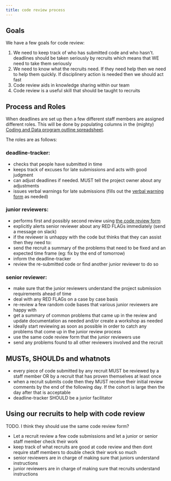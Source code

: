 ```yaml
---
title: code review process
---
```


## Goals

We have a few goals for code review:

1. We need to keep track of who has submitted code and who hasn't. deadlines should be taken seriously by recruits which means that WE need to take them seriously
2. We need to know what the recruits need. If they need help then we need to help them quickly. If disciplinery action is needed then we should act fast
3. Code review aids in knowledge sharing within our team
4. Code review is a useful skill that should be taught to recruits

## Process and Roles

When deadlines are set up then a few different staff members are assigned different roles. This will be done by populating columns in the (mighty) [Coding and Data program outline spreadsheet](https://docs.google.com/spreadsheets/u/2/d/14SsiRw8sit3-IvzpntINicIWd4MG1CDOxbv14Ypsmpw/edit#gid=1404224753).

The roles are as follows:

### deadline-tracker:

- checks that people have submitted in time
- keeps track of excuses for late submissions and acts with good judgment
- can adjust deadlines if needed. MUST tell the project owner about any adjustments
- issues verbal warnings for late submissions (fills out the [verbal warning form](https://forms.gle/n41VC1PDyuGPakG79) as needed)

### junior reviewers:

- performs first and possibly second review using [the code review form](https://docs.google.com/forms/d/e/1FAIpQLScuQeCskMC7xTP1mU1CAbK0BOUqyMyLcNzX1ohRyJ_0_q019w/viewform?usp=sf_link)
- explicitly alerts senior reviewer about any RED FLAGs immediately (send a message on slack)
- if the reviewer is unhappy with the code but thinks that they can assist then they need to:
- send the recruit a summary of the problems that need to be fixed and an expected time frame (eg: fix by the end of tomorrow)
- inform the deadline-tracker
- review the re-submitted code or find another junior reviewer to do so

### senior reviewer:

- make sure that the junior reviewers understand the project submission requirements ahead of time
- deal with any RED FLAGs on a case by case basis
- re-review a few random code bases that various junior reviewers are happy with
- get a summary of common problems that came up in the review and update documentation as needed and/or create a workshop as needed
- ideally start reviewing as soon as possible in order to catch any problems that come up in the junior review process
- use the same code review form that the junior reviewers use
- send any problems found to all other reviewers involved and the recruit

## MUSTs, SHOULDs and whatnots

- every piece of code submitted by any recruit MUST be reviewed by a staff member OR by a recruit that has proven themselves at least once
- when a recruit submits code then they MUST receive their initial review comments by the end of the following day. If the cohort is large then the day after that is acceptable
- deadline-tracker SHOULD be a junior facilitator

## Using our recruits to help with code review

TODO. I think they should use the same code review form?

- Let a recruit review a few code submissions and let a junior or senior staff member check their work
- keep track of what recruits are good at code review and then dont require staff members to double check their work so much
- senior reviewers are in charge of making sure that juniors understand instructions
- junior reviewers are in charge of making sure that recruits understand instructions
